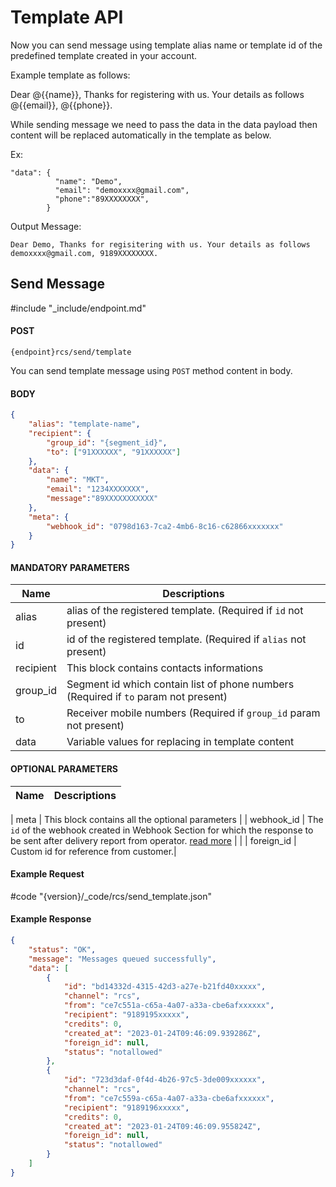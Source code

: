 # Template API

Now you can send message using template alias name or template id of the predefined template created in your account.

Example template as follows:

Dear @{{name}}, Thanks for registering with us. Your details as follows @{{email}}, @{{phone}}.

While sending message we need to pass the data in the data payload then content will be replaced automatically in the template as below.

Ex: 
```
"data": {
          "name": "Demo",
          "email": "demoxxxx@gmail.com",
          "phone":"89XXXXXXXX",
        }
```
Output Message: 

```Dear Demo, Thanks for regisitering with us. Your details as follows demoxxxx@gmail.com, 9189XXXXXXXX.```

## Send Message
#include "_include/endpoint.md"

#### POST

```
{endpoint}rcs/send/template
```

You can send template message using `POST` method content in body.

#### BODY

```json
{
    "alias": "template-name",
    "recipient": {
        "group_id": "{segment_id}",
        "to": ["91XXXXXX", "91XXXXXX"]
    },
    "data": {
        "name": "MKT",
        "email": "1234XXXXXXX",
        "message":"89XXXXXXXXXXX"
    },
    "meta": {
        "webhook_id": "0798d163-7ca2-4mb6-8c16-c62866xxxxxxx"
    }
}
```

#### MANDATORY PARAMETERS

| Name        | Descriptions                                                                                           |
| ----------- | ------------------------------------------------------------------------------------------------------ |
| alias       | alias of the registered template. (Required if `id` not present)                                         |
| id          | id of the registered template. (Required if `alias` not present)                                         |
| recipient   |	This block contains contacts informations                                                                |
| group_id    |	Segment id which contain list of phone numbers (Required if `to` param not present)                      |
| to	        | Receiver mobile numbers (Required if `group_id` param not present)                                             |
| data        | Variable values for replacing in template content                                                       |

#### OPTIONAL PARAMETERS

| Name       | Descriptions                                                                                                                                                            |
| ---------- | ----------------------------------------------------------------------------------------------------------------------------------------------------------------------- 
|
meta      | This block contains all the optional parameters                                                                                                                                             |
| webhook_id | The `id` of the webhook created in Webhook Section for which the response to be sent after delivery report from operator. [read more](/docs/{version}/rcs/webhooks) |                                                                                         |
| foreign_id     | Custom id for reference from customer.|

#### Example Request

#code "{version}/_code/rcs/send_template.json"

#### Example Response

```json
{
    "status": "OK",
    "message": "Messages queued successfully",
    "data": [
        {
            "id": "bd14332d-4315-42d3-a27e-b21fd40xxxxx",
            "channel": "rcs",
            "from": "ce7c551a-c65a-4a07-a33a-cbe6afxxxxxx",
            "recipient": "9189195xxxxx",
            "credits": 0,
            "created_at": "2023-01-24T09:46:09.939286Z",
            "foreign_id": null,
            "status": "notallowed"
        },
        {
            "id": "723d3daf-0f4d-4b26-97c5-3de009xxxxxx",
            "channel": "rcs",
            "from": "ce7c559a-c65a-4a07-a33a-cbe6afxxxxxx",
            "recipient": "9189196xxxxx",
            "credits": 0,
            "created_at": "2023-01-24T09:46:09.955824Z",
            "foreign_id": null,
            "status": "notallowed"
        }
    ]
}
```
